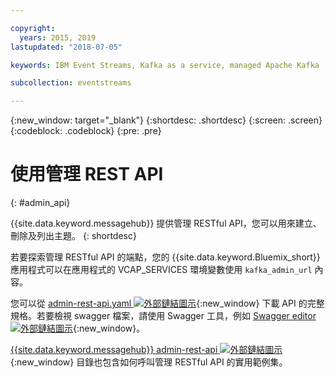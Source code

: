 ```yaml
---

copyright:
  years: 2015, 2019
lastupdated: "2018-07-05"

keywords: IBM Event Streams, Kafka as a service, managed Apache Kafka

subcollection: eventstreams

---
```


{:new_window: target="_blank"}
{:shortdesc: .shortdesc}
{:screen: .screen}
{:codeblock: .codeblock}
{:pre: .pre}

# 使用管理 REST API
{: #admin_api}

{{site.data.keyword.messagehub}} 提供管理 RESTful API，您可以用來建立、刪除及列出主題。
{: shortdesc}

若要探索管理 RESTful API 的端點，您的 {{site.data.keyword.Bluemix_short}} 應用程式可以在應用程式的 VCAP_SERVICES 環境變數使用 `kafka_admin_url` 內容。

您可以從 [admin-rest-api.yaml ![外部鏈結圖示](../../icons/launch-glyph.svg "外部鏈結圖示")](https://github.com/ibm-messaging/event-streams-docs/blob/master/admin-rest-api/admin-rest-api.yaml){:new_window} 下載 API 的完整規格。若要檢視 swagger 檔案，請使用 Swagger 工具，例如 [Swagger editor ![外部鏈結圖示](../../icons/launch-glyph.svg "外部鏈結圖示")](http://editor.swagger.io/#/){:new_window}。

[{{site.data.keyword.messagehub}} admin-rest-api ![外部鏈結圖示](../../icons/launch-glyph.svg "外部鏈結圖示")](https://github.com/ibm-messaging/event-streams-docs/tree/master/admin-rest-api){:new_window} 目錄也包含如何呼叫管理 RESTful API 的實用範例集。


